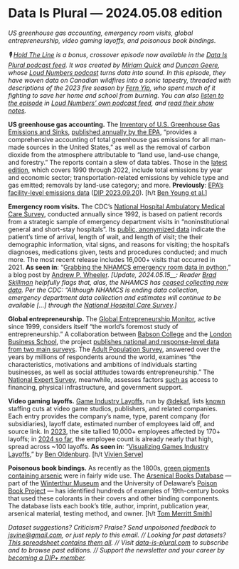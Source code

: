 Data Is Plural — 2024.05.08 edition
===================================

*US greenhouse gas accounting, emergency room visits, global entrepreneurship, video gaming layoffs, and poisonous book bindings.*


*🎙 [Hold The Line](https://podcast.data-is-plural.com/2159594/15027348-bonus-episode-hold-the-line-by-loud-numbers) is a bonus, crossover episode now available in the [Data Is Plural podcast feed](https://podcast.data-is-plural.com/). It was created by [Miriam Quick](https://miriamquick.com/) and [Duncan Geere](https://www.duncangeere.com/), whose [Loud Numbers podcast](https://www.loudnumbers.net/podcast) turns data into sound. In this episode, they have woven data on Canadian wildfires into a sonic tapestry, threaded with descriptions of the 2023 fire season by [Fern Yip](https://www.earthkin.ca/fernyip), who spent much of it fighting to save her home and school from burning. You can also [listen to the episode](https://podcasters.spotify.com/pod/show/loudnumbers/episodes/Hold-the-Line-e2i78vs) in [Loud Numbers’ own podcast feed](https://podcasters.spotify.com/pod/show/loudnumbers/), and [read their show notes](https://docs.google.com/document/d/1QReQWDyc_MGIs2W_C-PW-TIRq5q_tg5-kbWo6jpzcpk/edit).*



__US greenhouse gas accounting.__ The [Inventory of U.S. Greenhouse Gas Emissions and Sinks](https://www.epa.gov/ghgemissions/inventory-us-greenhouse-gas-emissions-and-sinks), [published annually by the EPA](https://www.epa.gov/ghgemissions/us-greenhouse-gas-inventory-report-archive), “provides a comprehensive accounting of total greenhouse gas emissions for all man-made sources in the United States,” as well as the removal of carbon dioxide from the atmosphere attributable to “land use, land-use change, and forestry.” The reports contain a slew of data tables. Those in the [latest edition](https://www.epa.gov/ghgemissions/inventory-us-greenhouse-gas-emissions-and-sinks-1990-2022), which covers 1990 through 2022, include total emissions by year and economic sector; transportation-related emissions by vehicle type and gas emitted; removals by land-use category; and more. __Previously__: [EPA’s facility-level emissions data](https://ghgdata.epa.gov/ghgp/main.do#/facility/) ([DIP 2023.09.20](https://www.data-is-plural.com/archive/2023-09-20-edition/)). [h/t [Ben Young et al.](https://www.sciencedirect.com/science/article/pii/S2352340924001446)]


__Emergency room visits.__ The CDC’s [National Hospital Ambulatory Medical Care Survey](https://www.cdc.gov/nchs/ahcd/about_ahcd.htm), conducted annually since 1992, is based on patient records from a strategic sample of emergency department visits in “noninstitutional general and short-stay hospitals”. Its [public, anonymized data](https://www.cdc.gov/nchs/ahcd/datasets_documentation_related.htm) indicate the patient’s time of arrival, length of wait, and length of visit; the their demographic information, vital signs, and reasons for visiting; the hospital’s diagnoses, medications given, tests and procedures conducted; and much more. The most recent release includes 16,000+ visits that occurred in 2021. __As seen in__: “[Grabbing the NHAMCS emergency room data in python](https://andrewpwheeler.com/2024/03/30/grabbing-the-nhamcs-emergency-room-data-in-python/),” a blog post by [Andrew P. Wheeler](https://andrewpwheeler.com/about/). *[Update, 2024.05.15__: Reader [Brad Skillman](https://www.linkedin.com/in/brad-skillman-6a87b110/) helpfully flags that, alas, the NHAMCS has [ceased collecting new data](https://www.cdc.gov/nchs/ahcd/notice.htm#anchor_1678674377785). Per the CDC: “Although NHAMCS is ending data collection, emergency department data collection and estimates will continue to be available […] through the [National Hospital Care Survey](https://www.cdc.gov/nchs/nhcs/index.htm).]*


__Global entrepreneurship.__ The [Global Entrepreneurship Monitor](https://www.gemconsortium.org/), active since 1999, considers itself “the world’s foremost study of entrepreneurship.” A collaboration between [Babson College](https://en.wikipedia.org/wiki/Babson_College) and the [London Business School](https://en.wikipedia.org/wiki/London_Business_School), the project [publishes national and response-level data from two main surveys](https://www.gemconsortium.org/data). The [Adult Population Survey](https://www.gemconsortium.org/data/sets?id=aps), answered over the years by millions of respondents around the world, examines “the characteristics, motivations and ambitions of individuals starting businesses, as well as social attitudes towards entrepreneurship.” The [National Expert Survey](https://www.gemconsortium.org/data/sets?id=nes), meanwhile, assesses factors [such as](https://www.gemconsortium.org/wiki/1154) access to financing, physical infrastructure, and government support.


__Video gaming layoffs.__ [Game Industry Layoffs](https://publish.obsidian.md/vg-layoffs/), run by [@dekaf](https://twitter.com/dekaf), lists [known](https://publish.obsidian.md/vg-layoffs/Misc/About+%26+Contact) staffing cuts at video game studios, publishers, and related companies. Each entry provides the company’s name, type, parent company (for subsidiaries), layoff date, estimated number of employees laid off, and source link. In [2023](https://publish.obsidian.md/vg-layoffs/Archive/2023), the site tallied 10,000+ employees affected by 170+ layoffs; in [2024 so far](https://publish.obsidian.md/vg-layoffs/Archive/2024), the employee count is already nearly that high, spread across ~100 layoffs.  __As seen in__: “[Visualizing Games Industry Layoffs](https://observablehq.com/@benoldenburg/visualizing-games-industry-layoffs),” by [Ben Oldenburg](https://oldenburg.design). [h/t [Vivien Serve](https://blog.datawrapper.de/data-vis-dispatch-march-26-2024/)]


__Poisonous book bindings.__ As recently as the 1800s, [green pigments](https://en.wikipedia.org/wiki/Paris_green) [containing arsenic](https://en.wikipedia.org/wiki/Scheele%27s_Green) were in fairly wide use. The [Arsenical Books Database](https://sites.udel.edu/poisonbookproject/arsenical-books-database/) — part of the [Winterthur Museum](https://www.winterthur.org/) and the University of Delaware’s [Poison Book Project](https://sites.udel.edu/poisonbookproject/) — has identified hundreds of examples of 19th-century books that used these colorants in their covers and other binding components. The database lists each book’s title, author, imprint, publication year, arsenical material, testing method, and owner. [h/t [Tom Merritt Smith](https://tmerrittsmith.github.io/)]


*Dataset suggestions? Criticism? Praise? Send unpoisoned feedback to jsvine@gmail.com, or just reply to this email. // Looking for past datasets? [This spreadsheet contains them all](https://docs.google.com/spreadsheets/d/1wZhPLMCHKJvwOkP4juclhjFgqIY8fQFMemwKL2c64vk/edit#gid=0). // Visit [data-is-plural.com](https://www.data-is-plural.com) to subscribe and to browse past editions. // Support the newsletter and your career by [becoming a DIP+ member](https://www.data-is-plural.com/plus/).*
